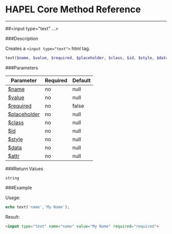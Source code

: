 # HAPEL Core Method Reference

---
##\<input type="text" ...>


###Description

Creates a `<input type="text">` html tag.

```php
text($name, $value, $required, $placeholder, $class, $id, $style, $data, $attr);
```

###Parameters

Parameter                                   | Required  | Default
--------------------------------------------|-----------|----------------
[$name](../attributes/name.md)              | no        | null
[$value](../attributes/value.md)            | no        | null
[$required](../attributes/required.md)      | no        | false
[$placeholder](../attributes/placeholder.md)| no        | null
[$class](../attributes/class.md)            | no        | null
[$id](../attributes/id.md)                  | no        | null
[$style](../attributes/style.md)            | no        | null
[$data](../attributes/data.md)              | no        | null
[$attr](../attributes/attr.md)              | no        | null

 
###Return Values

`string`


###Example

Usage:
```php
echo text('name','My Name');
```
Result:
```html
<input type="text" name="name" value="My Name" required="required">
```
